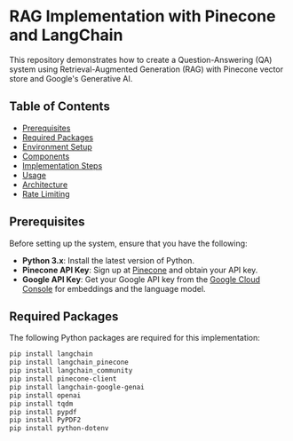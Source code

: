 # RAG Implementation with Pinecone and LangChain

This repository demonstrates how to create a Question-Answering (QA) system using Retrieval-Augmented Generation (RAG) with Pinecone vector store and Google's Generative AI.

## Table of Contents

- [Prerequisites](#prerequisites)
- [Required Packages](#required-packages)
- [Environment Setup](#environment-setup)
- [Components](#components)
- [Implementation Steps](#implementation-steps)
- [Usage](#usage)
- [Architecture](#architecture)
- [Rate Limiting](#rate-limiting)

## Prerequisites

Before setting up the system, ensure that you have the following:

- **Python 3.x**: Install the latest version of Python.
- **Pinecone API Key**: Sign up at [Pinecone](https://www.pinecone.io/) and obtain your API key.
- **Google API Key**: Get your Google API key from the [Google Cloud Console](https://console.cloud.google.com/) for embeddings and the language model.

## Required Packages

The following Python packages are required for this implementation:

```bash
pip install langchain
pip install langchain_pinecone
pip install langchain_community
pip install pinecone-client
pip install langchain-google-genai
pip install openai
pip install tqdm
pip install pypdf
pip install PyPDF2
pip install python-dotenv